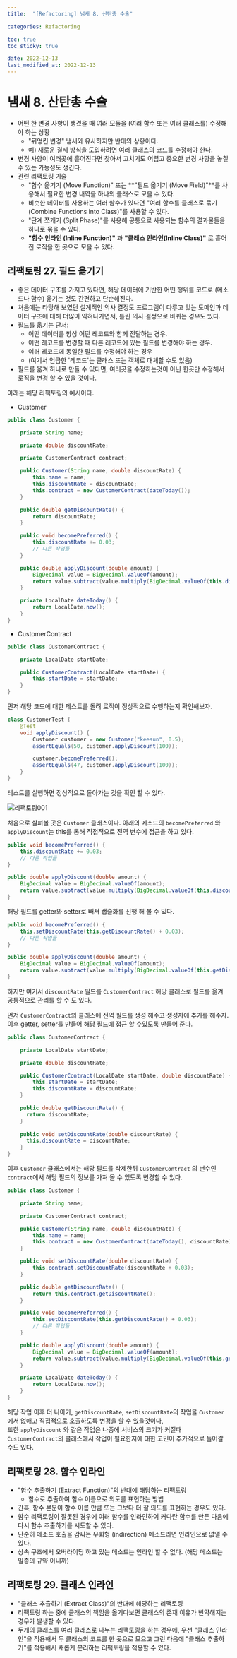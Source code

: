 ```yaml
---
title:  "[Refactoring] 냄새 8. 산탄총 수술"

categories: Refactoring

toc: true
toc_sticky: true

date: 2022-12-13
last_modified_at: 2022-12-13
---
```


# 냄새 8. 산탄총 수술

- 어떤 한 변경 사항이 생겼을 때 여러 모듈을 (여러 함수 또는 여러 클래스를) 수정해야 하는 상황
  - "뒤엉킨 변경" 냄새와 유사하지만 반대의 상황이다.
  - 예) 새로운 결제 방식을 도입하려면 여러 클래스의 코드를 수정해야 한다.
- 변경 사항이 여러곳에 흩어진다면 찾아서 고치기도 어렵고 중요한 변경 사항을 놓칠 수 있는 가능성도 생긴다.
- 관련 리팩토링 기술
  - "함수 옮기기 (Move Function)" 또는 **"필드 옮기기 (Move Field)"**를 사용해서 필요한 변경 내역을 하나의 클래스로 모을 수 있다.
  - 비슷한 데이터를 사용하는 여러 함수가 있다면 "여러 함수를 클래스로 묶기 (Combine Functions into Class)"를 사용할 수 있다.
  - "단계 쪼개기 (Split Phase)"를 사용해 공통으로 사용되는 함수의 결과물들을 하나로 묶을 수 있다.
  - **"함수 인라인 (Inline Function)"** 과 **"클래스 인라인(Inline Class)"** 로 흩어진 로직을 한 곳으로 모을 수 있다.

## 리팩토링 27. 필드 옮기기

- 좋은 데이터 구조를 가지고 있다면, 해당 데이터에 기반한 어떤 행위를 코드로 (메소드나 함수) 옮기는 것도 간편하고 단순해진다.
- 처음에는 타당해 보였던 설계적인 의사 결정도 프로그램이 다루고 있는 도메인과 데이터 구조에 대해 더많이 익혀나가면서, 틀린 의사 결정으로 바뀌는 경우도 있다.
- 필드를 옮기는 단서:
  - 어떤 데이터를 항상 어떤 레코드와 함께 전달하는 경우.
  - 어떤 레코드를 변경할 때 다른 레코드에 있는 필드를 변경해야 하는 경우.
  - 여러 레코드에 동일한 필드를 수정해야 하는 경우
  - (여기서 언급한 '레코드'는 클래스 또는 객체로 대체할 수도 있음)
- 필드를 옮겨 하나로 만들 수 있다면, 여러곳을 수정하는것이 아닌 한곳만 수정해서 로직을 변경 할 수 있을 것이다.

아래는 해당 리팩토링의 예시이다.

- Customer

```java
public class Customer {

    private String name;

    private double discountRate;

    private CustomerContract contract;

    public Customer(String name, double discountRate) {
        this.name = name;
        this.discountRate = discountRate;
        this.contract = new CustomerContract(dateToday());
    }

    public double getDiscountRate() {
        return discountRate;
    }

    public void becomePreferred() {
        this.discountRate += 0.03;
        // 다른 작업들
    }

    public double applyDiscount(double amount) {
        BigDecimal value = BigDecimal.valueOf(amount);
        return value.subtract(value.multiply(BigDecimal.valueOf(this.discountRate))).doubleValue();
    }

    private LocalDate dateToday() {
        return LocalDate.now();
    }
}
```

- CustomerContract

```java
public class CustomerContract {

    private LocalDate startDate;

    public CustomerContract(LocalDate startDate) {
        this.startDate = startDate;
    }
}
```

먼저 해당 코드에 대한 테스트를 돌려 로직이 정상적으로 수행하는지 확인해보자.

```java
class CustomerTest {
    @Test
    void applyDiscount() {
        Customer customer = new Customer("keesun", 0.5);
        assertEquals(50, customer.applyDiscount(100));

        customer.becomePreferred();
        assertEquals(47, customer.applyDiscount(100));
    }
}
```

테스트를 실행하면 정상적으로 돌아가는 것을 확인 할 수 있다.

![리팩토링001]({{site.url}}/assets/image/2022-12/13-refact001.png)


처음으로 살펴볼 곳은 `Customer` 클래스이다. 아래의 메소드의 `becomePreferred` 와 `applyDiscount`는 this를 통해 직접적으로 전역 변수에 접근을 하고 있다.

```java
public void becomePreferred() {
    this.discountRate += 0.03;
    // 다른 작업들
}

public double applyDiscount(double amount) {
    BigDecimal value = BigDecimal.valueOf(amount);
    return value.subtract(value.multiply(BigDecimal.valueOf(this.discountRate))).doubleValue();
}
```

해당 필드를 getter와 setter로 빼서 캡슐화를 진행 해 볼 수 있다.

```java
public void becomePreferred() {
    this.setDiscountRate(this.getDiscountRate() + 0.03);
    // 다른 작업들
}

public double applyDiscount(double amount) {
    BigDecimal value = BigDecimal.valueOf(amount);
    return value.subtract(value.multiply(BigDecimal.valueOf(this.getDiscountRate()))).doubleValue();
}
```

하지만 여기서 `discountRate` 필드를 `CustomerContract` 해당 클래스로 필드를 옮겨 공통적으로 관리를 할 수 도 있다.

먼저 `CustomerContract`의 클래스에 전역 필드를 생성 해주고 생성자에 추가를 해주자. 이후 getter, setter를 만들어 해당 필드에 접근 할 수있도록 만들어 준다.

```java
public class CustomerContract {

    private LocalDate startDate;

    private double discountRate;

    public CustomerContract(LocalDate startDate, double discountRate) {
        this.startDate = startDate;
        this.discountRate = discountRate;
    }

    public double getDiscountRate() {
      return discountRate;
    }
  
    public void setDiscountRate(double discountRate) {
      this.discountRate = discountRate;
    }
}
```

이후 `Customer` 클래스에서는 해당 필드를 삭제한뒤 `CustomerContract` 의 변수인 `contract`에서 해당 필드의 정보를 가져 올 수 있도록 변경할 수 있다.

```java
public class Customer {

    private String name;

    private CustomerContract contract;

    public Customer(String name, double discountRate) {
        this.name = name;
        this.contract = new CustomerContract(dateToday(), discountRate);
    }

    public void setDiscountRate(double discountRate) {
        this.contract.setDiscountRate(discountRate + 0.03);
    }

    public double getDiscountRate() {
        return this.contract.getDiscountRate();
    }

    public void becomePreferred() {
        this.setDiscountRate(this.getDiscountRate() + 0.03);
        // 다른 작업들
    }

    public double applyDiscount(double amount) {
        BigDecimal value = BigDecimal.valueOf(amount);
        return value.subtract(value.multiply(BigDecimal.valueOf(this.getDiscountRate()))).doubleValue();
    }

    private LocalDate dateToday() {
        return LocalDate.now();
    }
}
```

해당 작업 이후 더 나아가, `getDiscountRate`, `setDiscountRate`의 작업을 `Customer`에서 없애고 직접적으로 호출하도록 변경을 할 수 있을것이다,  
또한 `applyDiscount` 와 같은 작업은 나중에 서비스의 크기가 커질때 `CustomerContract`의 클래스에서 작업이 필요한지에 대한 고민이 추가적으로 들어갈 수도 있다.

## 리팩토링 28. 함수 인라인

- "함수 추출하기 (Extract Function)"의 반대에 해당하는 리팩토링
  - 함수로 추출하여 함수 이름으로 의도를 표현하는 방법
- 간혹, 함수 본문이 함수 이름 만큼 또는 그보다 더 잘 의도를 표현하는 경우도 있다.
- 함수 리팩토링이 잘못된 경우에 여러 함수를 인라인하여 커다란 함수를 만든 다음에 다시 함수 추출하기를 시도할 수 있다.
- 단순히 메소드 호출을 감싸는 우회형 (indirection) 메소드라면 인라인으로 없앨 수 있다.
- 상속 구조에서 오버라이딩 하고 있는 메소드는 인라인 할 수 없다. (해당 메소드는 일종의 규약 이니까)

## 리팩토링 29. 클래스 인라인

- "클래스 추출하기 (Extract Class)"의 반대에 해당하는 리팩토링
- 리팩토링 하는 중에 클래스의 책임을 옮기다보면 클래스의 존재 이유가 빈약해지는 경우가 발생할 수 있다.
- 두개의 클래스를 여러 클래스로 나누는 리팩토링을 하는 경우에, 우선 "클래스 인라인"을 적용해서 두 클래스의 코드를 한 곳으로 모으고 그런 다음에 "클래스 추출하기"를 적용해서 새롭게 분리하는 리팩토링을 적용할 수 있다.

